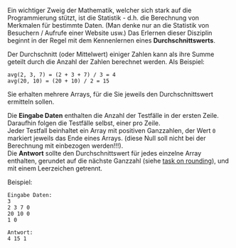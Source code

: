 Ein wichtiger Zweig der Mathematik, welcher sich stark auf die Programmierung stützt, ist die Statistik - d.h. die Berechnung von Merkmalen
für bestimmte Daten. (Man denke nur an die Statistik von Besuchern / Aufrufe einer Website usw.)
Das Erlernen dieser Disziplin beginnt in der Regel mit dem Kennenlernen eines **Durchschnittswerts**.

Der Durchschnitt (oder Mittelwert) einiger Zahlen kann als ihre Summe geteilt durch die Anzahl der Zahlen berechnet werden. Als Beispiel:

    avg(2, 3, 7) = (2 + 3 + 7) / 3 = 4
    avg(20, 10) = (20 + 10) / 2 = 15

Sie erhalten mehrere Arrays, für die Sie jeweils den Durchschnittswert ermitteln sollen.

Die **Eingabe Daten** enthalten die Anzahl der Testfälle in der ersten Zeile.  
Daraufhin folgen die Testfälle selbst, einer pro Zeile.  
Jeder Testfall beinhaltet ein Array mit positiven Ganzzahlen, der Wert `0` markiert jeweils das Ende eines Arrays. (diese Null soll nicht
bei der Berechnung mit einbezogen werden!!!).  
Die **Antwort** sollte den Durchschnittswert für jedes einzelne Array enthalten, gerundet auf die nächste Ganzzahl (siehe [task on rounding](./rounding)), und mit einem Leerzeichen getrennt.

Beispiel:

    Eingabe Daten:
    3
    2 3 7 0
    20 10 0
    1 0
    
    Antwort:
    4 15 1
